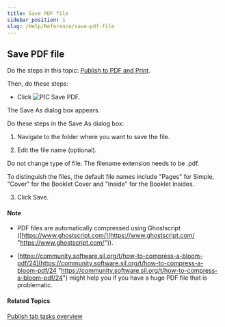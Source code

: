 ```yaml
---
title: Save PDF file
sidebar_position: 1
slug: /Help/Reference/save-pdf-file
---
```


## Save PDF file

Do the steps in this topic: [Publish to PDF and Print](PDF_and_Print.md).

Then, do these steps:

-   Click ![PIC](/ref-docs-assets/images/User_Interface/Toolbar/SavePDF.png) Save PDF.
    

The Save As dialog box appears.

Do these steps in the Save As dialog box:

1.  Navigate to the folder where you want to save the file.
    
2.  Edit the file name (optional).
    

Do not change type of file. The filename extension needs to be .pdf.

To distinguish the files, the default file names include "Pages" for Simple, "Cover" for the Booklet Cover and "Inside" for the Booklet Insides.

3.  Click Save.
    

#### Note

-   PDF files are automatically compressed using Ghostscript ([https://www.ghostscript.com/](https://www.ghostscript.com/ "https://www.ghostscript.com/")).
    
-   [https://community.software.sil.org/t/how-to-compress-a-bloom-pdf/24](https://community.software.sil.org/t/how-to-compress-a-bloom-pdf/24 "https://community.software.sil.org/t/how-to-compress-a-bloom-pdf/24") might help you if you have a huge PDF file that is problematic.
    

#### Related Topics

[Publish tab tasks overview](Publish_tasks_overview.md)